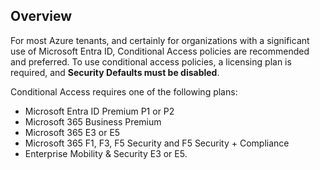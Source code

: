 ## Overview

For most Azure tenants, and certainly for organizations with a significant use of Microsoft Entra ID, Conditional Access policies are recommended and preferred. To use conditional access policies, a licensing plan is required, and **Security Defaults must be disabled**.

Conditional Access requires one of the following plans:

- Microsoft Entra ID Premium P1 or P2
- Microsoft 365 Business Premium
- Microsoft 365 E3 or E5
- Microsoft 365 F1, F3, F5 Security and F5 Security + Compliance
- Enterprise Mobility & Security E3 or E5.